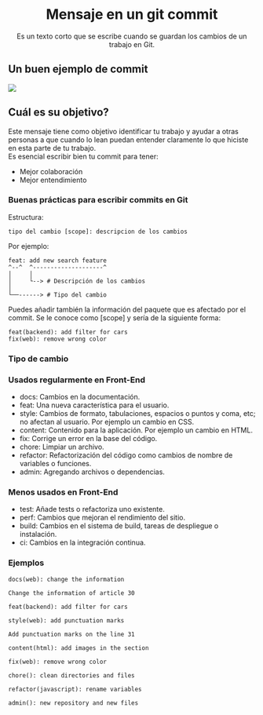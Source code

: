 <h1 align="center"> Mensaje en un git commit</h1>

<p align="center">
Es un texto corto que se escribe cuando se guardan los cambios de un trabajo en Git.
</p>

## Un buen ejemplo de commit

![](https://www.freecodecamp.org/news/content/images/2020/07/git-commits-history.png)


## Cuál es su objetivo?
Este mensaje tiene como objetivo identificar tu trabajo y ayudar a otras personas a que cuando lo lean puedan entender claramente lo que hiciste en esta parte de tu trabajo.  
Es esencial escribir bien tu commit para tener:

- Mejor colaboración
- Mejor entendimiento

### Buenas prácticas para escribir commits en Git

Estructura:
```
tipo del cambio [scope]: descripcion de los cambios
```

Por ejemplo:
```
feat: add new search feature
^--^  ^--------------------^
│     │
│     └--> # Descripción de los cambios
│
└──------> # Tipo del cambio
```

Puedes añadir también la información del paquete que es afectado por el commit. Se le conoce como [scope] y sería de la siguiente forma:

```
feat(backend): add filter for cars
fix(web): remove wrong color
```
### Tipo de cambio 

### Usados regularmente en Front-End
- docs: Cambios en la documentación.
- feat: Una nueva característica para el usuario.
- style: Cambios de formato, tabulaciones, espacios o puntos y coma, etc; no afectan al usuario. Por ejemplo un cambio en CSS. 
- content: Contenido para la aplicación. Por ejemplo un cambio en HTML.
- fix: Corrige un error en la base del código.
- chore: Limpiar un archivo.
- refactor: Refactorización del código como cambios de nombre de variables o funciones.
- admin: Agregando archivos o dependencias.

### Menos usados en Front-End
- test: Añade tests o refactoriza uno existente.
- perf: Cambios que mejoran el rendimiento del sitio.
- build: Cambios en el sistema de build, tareas de despliegue o instalación.
- ci: Cambios en la integración continua.


### Ejemplos

```bsh
docs(web): change the information

Change the information of article 30
```

```bsh
feat(backend): add filter for cars
```

```bsh
style(web): add punctuation marks 

Add punctuation marks on the line 31
```

```bsh
content(html): add images in the section
```

```bsh
fix(web): remove wrong color
```

```bsh
chore(): clean directories and files
```

```bsh
refactor(javascript): rename variables
```

```bsh
admin(): new repository and new files
```